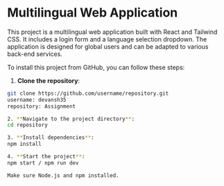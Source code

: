 # Multilingual Web Application

This project is a multilingual web application built with React and Tailwind CSS. It includes a login form and a language selection dropdown. The application is designed for global users and can be adapted to various back-end services.

To install this project from GitHub, you can follow these steps:

1. **Clone the repository**:
   
```bash
git clone https://github.com/username/repository.git
username: devansh35
repository: Assignment

2. **Navigate to the project directory**: 
cd repository

3. **Install dependencies**:
npm install

4. **Start the project**:
npm start / npm run dev 

Make sure Node.js and npm installed.
